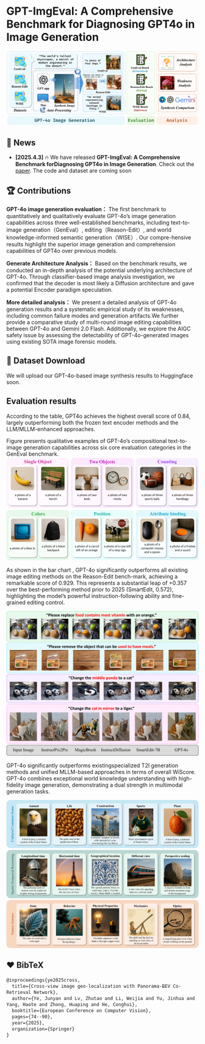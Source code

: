 # GPT-ImgEval: A Comprehensive Benchmark for Diagnosing GPT4o in Image Generation

![method](pipeline.jpg)

## 📰 News

* **[2025.4.3]**  🔥 We have released **GPT-ImgEval: A Comprehensive Benchmark forDiagnosing GPT4o in Image Generation**. Check out the [paper](https://arxiv.org/pdf/2504.02782). The code and dataset are coming soon

## 🏆 Contributions

**GPT-4o image generation evaluation：** The first benchmark to quantitatively and qualitatively evaluate GPT-4o’s image generation capabilities across three well-established benchmarks, including text-to-image generation（GenEval）, editing（Reason-Edit）, and world knowledge-informed semantic generation（WISE）. Our compre-hensive results highlight the superior image generation and comprehension capabilities of GPT4o over previous models.

**Generate Architecture Analysis：** Based on the benchmark results, we conducted an in-depth analysis of the potential underlying architecture of GPT-4o. Through classifier-based image analysis investigation, we confirmed that the decoder is most likely a Diffusion architecture and gave a potential Encoder paradigm speculation.

**More detailed analysis：** We present a detailed analysis of GPT-4o generation results and a systematic empirical study of its weaknesses, including common failure modes and generation artifacts.We further provide a comparative study of multi-round image editing capabilities between GPT-4o and Gemini 2.0 Flash. Additionally, we explore the AIGC safety issue by assessing the detectability of GPT-4o-generated images using existing SOTA image forensic models.

## 🤗 Dataset Download

We will upload our GPT-4o-based image synthesis results to Huggingface soon.


## Evaluation results

According to the table, GPT4o achieves the highest overall score of 0.84, largely outperforming both the frozen text encoder methods and the LLM/MLLM-enhanced approaches. 

Figure presents qualitative examples of GPT-4o’s compositional text-to-image generation capabilities across six core evaluation categories in the GenEval benchmark.
![Geneval](GenEval_cases.jpg)

As shown in the bar chart , GPT-4o significantly outperforms all existing image editing methods on the Reason-Edit bench-mark, achieving a remarkable score of 0.929. This represents a substantial leap of +0.357 over the best-performing method prior to 2025 (SmartEdit, 0.572), highlighting the model’s powerful instruction-following ability and fine-grained editing control.

![SmartEdit](smartedit_case-2.jpg)

GPT-4o significantly outperforms existingspecialized T2I generation methods and unified MLLM-based approaches in terms of overall WiScore. GPT-4o combines exceptional world knowledge understanding with high-fidelity image generation, demonstrating a dual strength in multimodal generation tasks.

![WISE](WISE_case.jpg)


## ❤️ BibTeX 

```
@inproceedings{ye2025cross,
  title={Cross-view image geo-localization with Panorama-BEV Co-Retrieval Network},
  author={Ye, Junyan and Lv, Zhutao and Li, Weijia and Yu, Jinhua and Yang, Haote and Zhong, Huaping and He, Conghui},
  booktitle={European Conference on Computer Vision},
  pages={74--90},
  year={2025},
  organization={Springer}
}
```









